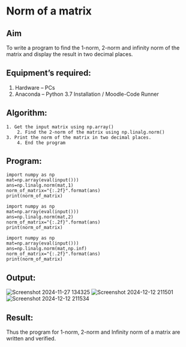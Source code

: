 # Norm of a matrix
## Aim
To write a program to find the 1-norm, 2-norm and infinity norm of the matrix and display the result in two decimal places.
## Equipment’s required:
1.	Hardware – PCs
2.	Anaconda – Python 3.7 Installation / Moodle-Code Runner
## Algorithm:
	1. Get the input matrix using np.array()   
        2. Find the 2-norm of the matrix using np.linalg.norm()
	3. Print the norm of the matrix in two decimal places.
        4. End the program
## Program:
```
import numpy as np
mat=np.array(eval(input()))
ans=np.linalg.norm(mat,1)
norm_of_matrix="{:.2f}".format(ans)
print(norm_of_matrix)

import numpy as np
mat=np.array(eval(input()))
ans=np.linalg.norm(mat,2)
norm_of_matrix="{:.2f}".format(ans)
print(norm_of_matrix)

import numpy as np
mat=np.array(eval(input()))
ans=np.linalg.norm(mat,np.inf)
norm_of_matrix="{:.2f}".format(ans)
print(norm_of_matrix)
```
## Output:
![Screenshot 2024-11-27 134325](https://github.com/user-attachments/assets/e0525c1a-3012-4949-bf35-c03333adc96b)
![Screenshot 2024-12-12 211501](https://github.com/user-attachments/assets/190e25b8-750c-4dd6-84a3-1be8365baa4d)
![Screenshot 2024-12-12 211534](https://github.com/user-attachments/assets/dfde2fb2-e12e-4951-8e60-d6fe44ffb2af)



## Result:
Thus the program for 1-norm, 2-norm and Infinity norm of a matrix are written and verified.
